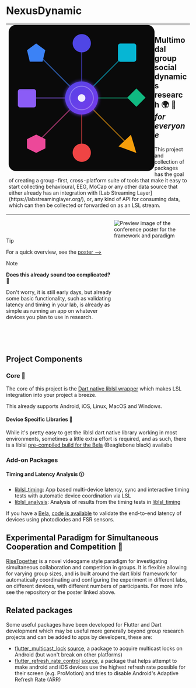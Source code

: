 # NexusDynamic


<table vspace="50" style="width: 100%; border: none;" cellspacing="0" cellpadding="0" border="0">
  <tr>
    <td colspan="2" valign="middle">
      <img align="left" src="../nexusdynamic.svg" title="NexusDynamic" alt="NexusDynamic logo showing a central slowly pulsing circular node with spokes connecting to surrounding nodes that have different shapes (circles, squares, triangles, hexagon, etc)" width="400" height="400" />
      <h2><strong>Multimodal group social dynamics research</strong> 🌍 🌟<br/><em>for everyone </em></h2>
      <p>This project and collection of packages has the goal of creating a group-first, cross-platform suite of tools that make it easy to start collecting behavioural, EEG, MoCap or any other data source that either already has an integration with [Lab Streaming Layer](https://labstreaminglayer.org/), or, any kind of API for consuming data, which can then be collected or forwarded on as an LSL stream.</p>
  </td>
</table>



<a href="https://github.com/NexusDynamic/.github/blob/main/profile/FINAL-Coop_comp_paradigm-A0Poster_reduced.pdf">
  <img width="208" height="293" alt="Preview image of the conference poster for the framework and paradigm" src="https://github.com/user-attachments/assets/130362be-863d-4655-b559-7cd3ddad833f" align="right" />
</a>

<br/><br/>

> [!TIP]
> For a quick overview, see the <a href="https://github.com/NexusDynamic/.github/blob/main/profile/FINAL-Coop_comp_paradigm-A0Poster_reduced.pdf">poster &mdash;&mdash;&gt;</a>

> [!NOTE]
> **Does this already sound too complicated?** 🥴
> 
> Don't worry, it is still early days, but already some basic functionality, such as validating latency and timing in your lab, is already as simple as running an app on whatever devices you plan to use in research.

<br/><br/><br/>

## Project Components

### Core 🍎

The core of this project is the [Dart native liblsl wrapper](https://github.com/NexusDynamic/liblsl.dart/tree/main/packages/liblsl) which makes LSL integration into your project a breeze.

This already supports Android, iOS, Linux, MacOS and Windows.

#### Device Specific Libraries 📱

While it's pretty easy to get the liblsl dart native library working in most environments, sometimes a little extra effort is required, and as such, there is a liblsl [pre-compiled build for the Bela](https://github.com/NexusDynamic/Bela-liblsl) (Beaglebone black) availabe

### Add-on Packages

#### Timing and Latency Analysis 🕦


- [liblsl_timing](https://github.com/NexusDynamic/liblsl.dart/tree/main/packages/liblsl_timing): App based multi-device latency, sync and interactive timing tests with automatic device coordination via LSL
- [liblsl_analysis](https://github.com/NexusDynamic/liblsl.dart/tree/main/packages/liblsl_analysis): Analysis of results from the timing tests in [liblsl_timing](https://github.com/NexusDynamic/liblsl.dart/tree/main/packages/liblsl_timing)

If you have a [Bela](https://bela.io/),  [code is available](https://github.com/NexusDynamic/bela-lsl-timing) to validate the end-to-end latency of devices using photodiodes and FSR sensors.


## Experimental Paradigm for Simultaneous Cooperation and Competition 🤝

[RiseTogether](https://github.com/NexusDynamic/RiseTogether) is a novel videogame style paradigm for investigating simultaneous collaboration and competition in groups. It is flexible allowing for varying group sizes, and is built around the dart liblsl framework for automatically coordinating and configuring the experiment in different labs, on different devices, with different numbers of participants. For more info see the repository or the poster linked above.

## Related packages

Some useful packages have been developed for Flutter and Dart development which may be useful more generally beyond group research projects and can be added to apps by developers, these are:

- [flutter_multicast_lock](https://pub.dev/packages/flutter_multicast_lock) [source](https://github.com/NexusDynamic/flutter_multicast_lock), a package to acquire multicast locks on Android (but won't break on other platforms)
- [flutter_refresh_rate_control](https://pub.dev/packages/flutter_refresh_rate_control) [source](https://github.com/NexusDynamic/flutter_refresh_rate_control), a package that helps attempt to make android and iOS devices use the highest refresh rate possible for their screen (e.g. ProMotion) and tries to disable Android's Adaptive Refresh Rate (ARR)
